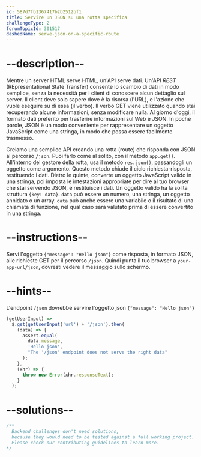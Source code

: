 ```yaml
---
id: 587d7fb1367417b2b2512bf1
title: Servire un JSON su una rotta specifica
challengeType: 2
forumTopicId: 301517
dashedName: serve-json-on-a-specific-route
---
```


# --description--

Mentre un server HTML serve HTML, un'API serve dati. Un'API <dfn>REST</dfn> (REpresentational State Transfer) consente lo scambio di dati in modo semplice, senza la necessità per i client di conoscere alcun dettaglio sul server. Il client deve solo sapere dove è la risorsa (l'URL), e l'azione che vuole eseguire su di essa (il verbo). Il verbo GET viene utilizzato quando stai recuperando alcune informazioni, senza modificare nulla. Al giorno d'oggi, il formato dati preferito per trasferire informazioni sul Web è JSON. In poche parole, JSON è un modo conveniente per rappresentare un oggetto JavaScript come una stringa, in modo che possa essere facilmente trasmesso.

Creiamo una semplice API creando una rotta (route) che risponda con JSON al percorso `/json`. Puoi farlo come al solito, con il metodo `app.get()`. All'interno del gestore della rotta, usa il metodo `res.json()`, passandogli un oggetto come argomento. Questo metodo chiude il ciclo richiesta-risposta, restituendo i dati. Dietro le quinte, converte un oggetto JavaScript valido in una stringa, poi imposta le intestazioni appropriate per dire al tuo browser che stai servendo JSON, e restituisce i dati. Un oggetto valido ha la solita struttura `{key: data}`. `data` può essere un numero, una stringa, un oggetto annidato o un array. `data` può anche essere una variabile o il risultato di una chiamata di funzione, nel qual caso sarà valutato prima di essere convertito in una stringa.

# --instructions--

Servi l'oggetto `{"message": "Hello json"}` come risposta, in formato JSON, alle richieste GET per il percorso `/json`. Quindi punta il tuo browser a `your-app-url/json`, dovresti vedere il messaggio sullo schermo.

# --hints--

L'endpoint `/json` dovrebbe servire l'oggetto json `{"message": "Hello json"}`

```js
(getUserInput) =>
  $.get(getUserInput('url') + '/json').then(
    (data) => {
      assert.equal(
        data.message,
        'Hello json',
        "The '/json' endpoint does not serve the right data"
      );
    },
    (xhr) => {
      throw new Error(xhr.responseText);
    }
  );
```

# --solutions--

```js
/**
  Backend challenges don't need solutions, 
  because they would need to be tested against a full working project. 
  Please check our contributing guidelines to learn more.
*/
```

